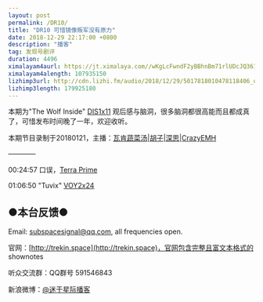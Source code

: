 ```yaml
---
layout: post
permalink: /DR10/
title: "DR10 可惜镜像叛军没有原力"
date: 2018-12-29 22:17:00 +0800
description: "播客"
tag: 发现号剧评
duration: 4496
ximalayam4aurl: https://jt.ximalaya.com//wKgLcFwndF2yBBhnBm71rlUDcJQ361.mp3.m4a?channel=rss&amp;album_id=3135361&amp;track_id=148594803&amp;uid=6418191&amp;jt=https://audio.xmcdn.com/group52/M04/8B/E3/wKgLcFwndF2yBBhnBm71rlUDcJQ361.mp3
ximalayam4alength: 107935150
lizhimp3url: http://cdn.lizhi.fm/audio/2018/12/29/5017818010478118406_ud.mp3
lizhimp3length: 179925180
---   
```


本期为&quot;The Wolf Inside&quot; [DIS](http://memory-alpha.wikia.com/wiki/DIS)[1x11](http://memory-alpha.wikia.com/wiki/DIS_Season_1) 观后感与脑洞，很多脑洞都很高能而且都成真了，可惜发布时间晚了一年，欢迎收听。

本期节目录制于20180121，主播：[瓦肯蔬菜汤](http://weibo.com/u/5013547255)\|[胡子](https://weibo.com/p/1005051764117203)\|[深思](mailto:deepthought@trekin.space)\|[CrazyEMH](mailto:emh@trekin.space)

————

00:24:57 口误，[Terra Prime](http://memory-alpha.wikia.com/wiki/Terra_Prime)

01:06:50 &quot;Tuvix&quot; [VOY](http://memory-alpha.wikia.com/wiki/VOY)[2x24](http://memory-alpha.wikia.com/wiki/VOY_Season_2)

## ●本台反馈●

Email: [subspacesignal@qq.com](mailto:subspacesignal@qq.com), all frequencies open.

官网：[http://trekin.space](http://trekin.space)，官网包含完整且富文本格式的 shownotes

听众交流群：QQ群号 591546843

新浪微博：[@迷于星际播客](http://weibo.com/lostinst)
